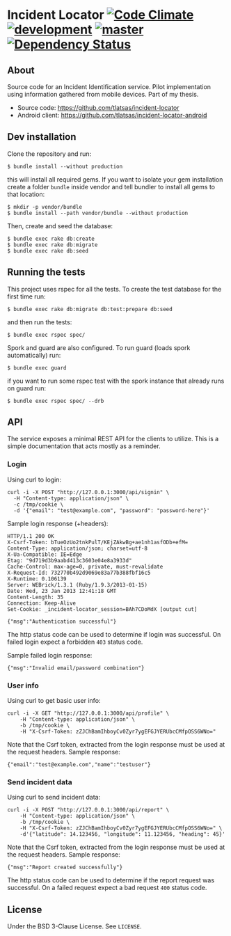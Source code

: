 Incident Locator [![Code Climate][ccbadge]][ccrepo] [![development][cidev]][cirepo] [![master][cimaster]][cirepo] [![Dependency Status][gembadge]][gemrepo]
================

About
-----

Source code for an Incident Identification service.
Pilot implementation using information gathered from mobile devices.
Part of my thesis.

* Source code: https://github.com/tlatsas/incident-locator
* Android client: https://github.com/tlatsas/incident-locator-android


Dev installation
----------------

Clone the repository and run:

    $ bundle install --without production

this will install all required gems. If you want to isolate your gem installation
create a folder `bundle` inside vendor and tell bundler to install all gems to that
location:

    $ mkdir -p vendor/bundle
    $ bundle install --path vendor/bundle --without production

Then, create and seed the database:

    $ bundle exec rake db:create
    $ bundle exec rake db:migrate
    $ bundle exec rake db:seed


Running the tests
-----------------

This project uses rspec for all the tests. To create the test database for
the first time run:

    $ bundle exec rake db:migrate db:test:prepare db:seed

and then run the tests:

    $ bundle exec rspec spec/

Spork and guard are also configured. To run guard (loads spork automatically) run:

    $ bundle exec guard

if you want to run some rspec test with the spork instance that already runs on
guard run:

    $ bundle exec rspec spec/ --drb


API
---

The service exposes a minimal REST API for the clients to utilize.
This is a simple documentation that acts mostly as a reminder.

### Login

Using curl to login:

    curl -i -X POST "http://127.0.0.1:3000/api/signin" \
      -H "Content-type: application/json" \
      -c /tmp/cookie \
      -d '{"email": "test@example.com", "password": "password-here"}'

Sample login response (+headers):

    HTTP/1.1 200 OK
    X-Csrf-Token: bTueOzUo2tnkPulT/KEjZAkwBg+ae1nh1asfODb+efM=
    Content-Type: application/json; charset=utf-8
    X-Ua-Compatible: IE=Edge
    Etag: "9d719d3b9aabd413c3603e04e8a3933d"
    Cache-Control: max-age=0, private, must-revalidate
    X-Request-Id: 732770b492d9069e83a77b388fbf16c5
    X-Runtime: 0.106139
    Server: WEBrick/1.3.1 (Ruby/1.9.3/2013-01-15)
    Date: Wed, 23 Jan 2013 12:41:18 GMT
    Content-Length: 35
    Connection: Keep-Alive
    Set-Cookie: _incident-locator_session=BAh7CDoMdX [output cut]

    {"msg":"Authentication successful"}

The http status code can be used to determine if login was successful.
On failed login expect a forbidden `403` status code.

Sample failed login response:

    {"msg":"Invalid email/password combination"}


### User info

Using curl to get basic user info:

    curl -i -X GET "http://127.0.0.1:3000/api/profile" \
        -H "Content-type: application/json" \
        -b /tmp/cookie \
        -H "X-Csrf-Token: zZJChBamIhboyCv0Zyr7ygEFGJYERUbcCMfpOSS6WNo="

Note that the Csrf token, extracted from the login response must be used
at the request headers. Sample response:

    {"email":"test@example.com","name":"testuser"}


### Send incident data

Using curl to send incident data:

    curl -i -X POST "http://127.0.0.1:3000/api/report" \
        -H "Content-type: application/json" \
        -b /tmp/cookie \
        -H "X-Csrf-Token: zZJChBamIhboyCv0Zyr7ygEFGJYERUbcCMfpOSS6WNo=" \
        -d'{"latitude": 14.123456, "longitude": 11.123456, "heading": 45}'

Note that the Csrf token, extracted from the login response must be used
at the request headers. Sample response:

    {"msg":"Report created successfully"}

The http status code can be used to determine if the report request was successful.
On a failed request expect a bad request `400` status code.

License
-------
Under the BSD 3-Clause License. See `LICENSE`.


[ccrepo]: https://codeclimate.com/github/tlatsas/incident-locator
[ccbadge]: https://codeclimate.com/badge.png
[cimaster]: https://secure.travis-ci.org/tlatsas/incident-locator.png?branch=master
[cidev]: https://secure.travis-ci.org/tlatsas/incident-locator.png?branch=development
[cirepo]: http://travis-ci.org/tlatsas/incident-locator
[gemrepo]: https://gemnasium.com/tlatsas/incident-locator
[gembadge]: https://gemnasium.com/tlatsas/incident-locator.png
